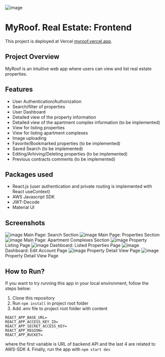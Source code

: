 ![image](https://drive.google.com/uc?export=view&id=1rnywhz0X1kbrmjKlTDRiEgbNdv4dbHx1)
# MyRoof. Real Estate: Frontend

This project is deployed at Vercel [myroof.vercel.app](https://myroof.vercel.app).

## Project Overview
MyRoof is an intuitive web app where users can view and list real estate properties. 

## Features
- User Authentication/Authorization
- Search/filter of properties
- User Dashboard
- Detailed view of the property information
- Detailed view of the apartment complex information (to be implemented)
- View for listing properties 
- View for listing apartment complexes
- Image uploading
- Favorite/Bookmarked properties (to be implemented)
- Saved Search (to be implemented)
- Editing/Arhiving/Deleting properties (to be implemented)
- Previous contracts comments (to be implemented)


## Packages used 
- React.js (user authentication and private routing is implemented with React useContext)
- AWS Javascript SDK
- JWT-Decode
- Material UI

## Screenshots
![image](https://drive.google.com/uc?export=view&id=1sIViHTAOqKSTSamPHx1V7r_7PMloNxqL)
Main Page: Search Section
![image](https://drive.google.com/uc?export=view&id=1QJdanBfx0j6tXaz5LKh6BMx_HQ_QJtDY)
Main Page: Properties Section
![image](https://drive.google.com/uc?export=view&id=1cB-2TE_V2FydC34kUWs8ryp0ZlxAwZ9x)
Main Page: Apartment Complexes Section
![image](https://drive.google.com/uc?export=view&id=1x8oIgtDFDoo-NwFpo7PSnIGNvl2HrpCx)
Property Listing Page
![image](https://drive.google.com/uc?export=view&id=1NXTXvPiqQQV_7fZVwkPz_LfxWnLBdd5t)
Dashboard: Listed Properties Page
![image](https://drive.google.com/uc?export=view&id=1SLU7MRdf9o8AF--CiR4QjazeyFks5GxR)
Dashboard: Edit Account Page
![image](https://drive.google.com/uc?export=view&id=1y_WAb3NJnkGXK5QpZSK3CBu-zQ5U1FF8)
Property Detail View Page
![image](https://drive.google.com/uc?export=view&id=1VJNsKhZCFF3NSwykX4a2VBcNbI-_iebz)
Property Detail View Page

## How to Run?
If you want to try running this app in your local environment, follow the steps below:
1. Clone this repository
2. Run ```npm install``` in project root folder
3. Add .env file to project root folder with content 
  ```
  REACT_APP_BASE_URL=
  REACT_APP_ACCESS_KEY_ID=
  REACT_APP_SECRET_ACCESS_KEY=
  REACT_APP_REGION=
  REACT_APP_BUCKET=
  ```
  where the first variable is URL of backend API and the last 4 are related to AWS-SDK
4. Finally, run the app with ```npm start dev```
